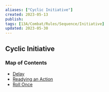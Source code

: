 ```yaml
---
aliases: ["Cyclic Initiative"]
created: 2023-05-13
publish: 
tags: [13A/Combat/Rules/Sequence/Initiative]
updated: 2023-05-30
---
```


## Cyclic Initiative

### Map of Contents

- [Delay](Compendium/13A/Combat-Rules/Combat-Sequence/Cyclic-Initiative/Delay.md)
- [Readying an Action](Compendium/13A/Combat-Rules/Combat-Sequence/Cyclic-Initiative/Readying-an-Action.md)
- [Roll Once](Compendium/13A/Combat-Rules/Combat-Sequence/Cyclic-Initiative/Roll-Once.md)
